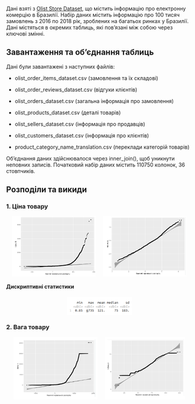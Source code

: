 Дані взяті з [Olist Store Dataset](https://www.kaggle.com/datasets/olistbr/brazilian-ecommerce/data), що містить інформацію про електронну комерцію в Бразилії. Набір даних містить інформацію про 100 тисяч замовлень з 2016 по 2018 рік, зроблених на багатьох ринках у Бразилії. Дані містяться в окремих таблиць, які пов’язані між собою через ключові змінні. 

## Завантаження та об’єднання таблиць


Дані були завантажені з наступних файлів:

- olist_order_items_dataset.csv (замовлення та їх складові)

- olist_order_reviews_dataset.csv (відгуки клієнтів)

- olist_orders_dataset.csv (загальна інформація про замовлення)

- olist_products_dataset.csv (деталі товарів)

- olist_sellers_dataset.csv (інформація про продавців)

- olist_customers_dataset.csv (інформація про клієнтів)

- product_category_name_translation.csv (переклади категорій товарів)

Об’єднання даних здійснювалося через inner_join(), щоб уникнути неповних записів. Початковий набір даних містить 110750 колонок, 36 стовпчиків.


## Розподіли та викиди

### 1. Ціна товару

<div style="display: flex; justify-content: center; gap: 20px; margin-bottom: 10px;">
  <img src="graphs/ціна.png" alt="Ціна товару" style="width: 45%;">
  <img src="graphs/лог_ціни.png" alt="Лог ціни товару" style="width: 45%;">
</div>
<div style="text-align: center; font-size: 16px;">
  
</div>

#### Дискриптивні статистики

<div style="display: flex; justify-content: center; gap: 20px; margin-bottom: 10px;">
  <img src="graphs/дискриптивні статистики ціни.png" alt="" style="width: 35%;">
</div>
<div style="text-align: center; font-size: 16px;">
  
</div>

### 2. Вага товару

<div style="display: flex; justify-content: center; gap: 20px; margin-bottom: 10px;">
  <img src="graphs/вага.png" alt="Вага товару" style="width: 45%;">
  <img src="graphs/лог ваги.png" alt="Лог ваги товару" style="width: 43%;">
</div>
<div style="text-align: center; font-size: 16px;">
  
</div>
